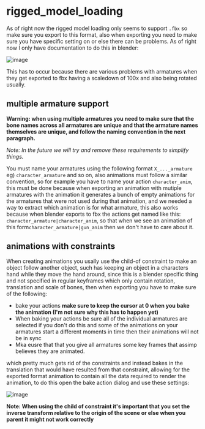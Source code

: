 # rigged_model_loading

As of right now the rigged model loading only seems to support `.fbx` so make sure you export to this format, also when exporting you need to make sure you have specific setting on or else there can be problems. As of right now I only have documentation to do this in blender: 

![image](https://github.com/user-attachments/assets/3b2a745d-437b-46e5-8f8a-90ac8d9cb0f4)

This has to occur because there are various problems with armatures when they get exported to fbx having a scaledown of 100x and also being rotated usually.

## multiple armature support

**Warning: when using multiple armatures you need to make sure that the bone names across all armatures are unique and that the armature names themselves are unique, and follow the naming convention in the next paragraph.**

*Note: In the future we will try and remove these requirements to simplify things.*

You must name your armatures using the following format `X_..._armature` eg) `character_armature` and so on, also animations must follow a similar convention, so for example you have to name your action `character_anim`, this must be done because when exporting an animation with mutiple armatures with the animation it generates a bunch of empty animations for the armatures that were not used during that animation, and we needed a way to extract which animation is for what armature, this also works because when blender exports to fbx the actions get named like this: `character_armature|character_anim`, so that when we see an animation of this form`character_armature|gun_anim` then we don't have to care about it.

## animations with constraints

When creating animations you usally use the child-of constraint to make an object follow another object, such has keeping an object in a characters hand while they move the hand around, since this is a blender specific thing and not specified in regular keyframes which only contain rotation, translation and scale of bones, then when exporting you have to make sure of the following: 

*  bake your actions <b>make sure to keep the cursor at 0 when you bake the animation (I'm not sure why this has to happen yet)</b>
* When baking your actions be sure all of the individual armatures are selected if you don't do this and some of the animations on your armatures start a different moments in time then their animations will not be in sync
* Mka eusre that that you give all armatures some key frames that assimp believes they are animated.

 which pretty much gets rid of the constraints and instead bakes in the translation that would have resulted from that constraint, allowing for the exported format animation to contain all the data required to render the animation, to do this open the bake action dialog and use these settings: 

![image](https://github.com/user-attachments/assets/29d8b148-b5bf-41d7-b3c7-9ff417de1330)


**Note: When using the child of constraint it's important that you set the inverse transform relative to the origin of the scene or else when you parent it might not work correctly**

